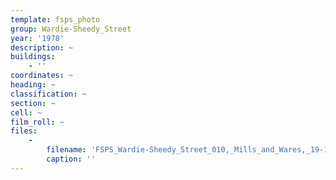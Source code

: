 ```yaml
---
template: fsps_photo
group: Wardie-Sheedy_Street
year: '1978'
description: ~
buildings:
    - ''
coordinates: ~
heading: ~
classification: ~
section: ~
cell: ~
film_roll: ~
files:
    -
        filename: 'FSPS_Wardie-Sheedy_Street_010,_Mills_and_Wares,_19-1-B,_1978.png'
        caption: ''
---
```

